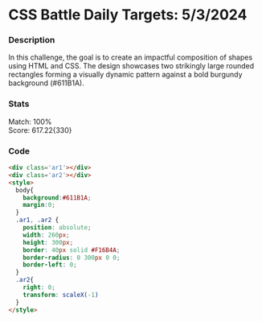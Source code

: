 # CSS Battle Daily Targets: 5/3/2024

### Description

In this challenge, the goal is to create an impactful composition of shapes using HTML and CSS. The design showcases two strikingly large rounded rectangles forming a visually dynamic pattern against a bold burgundy background (#611B1A).

### Stats
Match: 100%  
Score: 617.22{330}

### Code

```html
<div class='ar1'></div>
<div class='ar2'></div>
<style>
  body{
    background:#611B1A;
    margin:0;
  }
  .ar1, .ar2 {
    position: absolute;
    width: 260px;
    height: 300px;
    border: 40px solid #F16B4A;
    border-radius: 0 300px 0 0;
    border-left: 0;
  }
  .ar2{
    right: 0;
    transform: scaleX(-1)
  }
</style>
```
